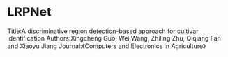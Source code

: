 # LRPNet
 Title:A discriminative region detection-based approach for cultivar identification
 Authors:Xingcheng Guo, Wei Wang, Zhiling Zhu, Qiqiang Fan and Xiaoyu Jiang
 Journal:《Computers and Electronics in Agriculture》
